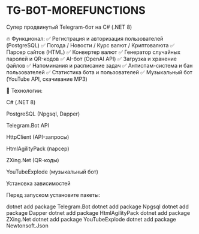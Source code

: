 ﻿# TG-BOT-MOREFUNCTIONS
Супер продвинутый Telegram-бот на C# (.NET 8)

🔥 Функционал:
✅ Регистрация и авторизация пользователей (PostgreSQL)
✅ Погода / Новости / Курс валют / Криптовалюта
✅ Парсер сайтов (HTML)
✅ Конвертер валют
✅ Генератор случайных паролей и QR-кодов
✅ AI-бот (OpenAI API)
✅ Загрузка и хранение файлов
✅ Напоминания и расписание задач
✅ Антиспам-система и бан пользователей
✅ Статистика бота и пользователей
✅ Музыкальный бот (YouTube API, скачивание MP3)

📌 Технологии:

C# (.NET 8)

PostgreSQL (Npgsql, Dapper)

Telegram.Bot API

HttpClient (API-запросы)

HtmlAgilityPack (парсер)

ZXing.Net (QR-коды)

YouTubeExplode (музыкальный бот)

Установка зависимостей

Перед запуском установите пакеты:

dotnet add package Telegram.Bot
dotnet add package Npgsql
dotnet add package Dapper
dotnet add package HtmlAgilityPack
dotnet add package ZXing.Net
dotnet add package YouTubeExplode
dotnet add package Newtonsoft.Json
